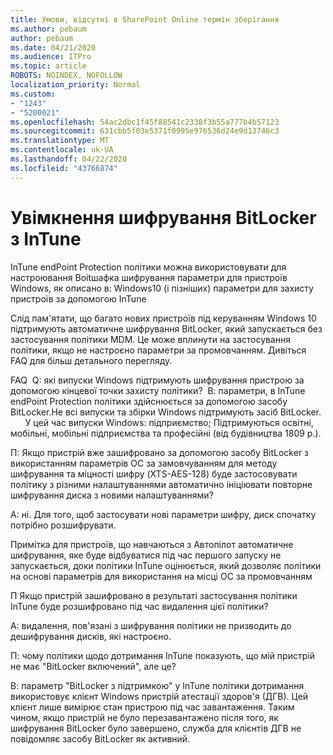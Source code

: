 ```yaml
---
title: Умови, відсутні в SharePoint Online термін зберігання
ms.author: pebaum
author: pebaum
ms.date: 04/21/2020
ms.audience: ITPro
ms.topic: article
ROBOTS: NOINDEX, NOFOLLOW
localization_priority: Normal
ms.custom:
- "1243"
- "5200021"
ms.openlocfilehash: 54ac2dbc1f45f88541c2338f3b55a777b4b57123
ms.sourcegitcommit: 631cbb5f03e5371f0995e976536d24e9d13746c3
ms.translationtype: MT
ms.contentlocale: uk-UA
ms.lasthandoff: 04/22/2020
ms.locfileid: "43766874"
---
```

# <a name="enabling-bitlocker-encryption-with-intune"></a>Увімкнення шифрування BitLocker з InTune

InTune endPoint Protection політики можна використовувати для настроювання Boitшафка шифрування параметри для пристроїв Windows, як описано в: Windows10 (і пізніших) параметри для захисту пристроїв за допомогою InTune

Слід пам'ятати, що багато нових пристроїв під керуванням Windows 10 підтримують автоматичне шифрування BitLocker, який запускається без застосування політики MDM. Це може вплинути на застосування політики, якщо не настроєно параметри за промовчанням. Дивіться FAQ для більш детального перегляду.


FAQ  Q: які випуски Windows підтримують шифрування пристрою за допомогою кінцевої точки захисту політики?
 В: параметри, в InTune endPoint Protection політики здійснюється за допомогою засобу BitLocker.Не всі випуски та збірки Windows підтримують засіб BitLocker. 
      У цей час випуски Windows: підприємство; Підтримуються освітні, мобільні, мобільні підприємства та професійні (від будівництва 1809 р.).




П: Якщо пристрій вже зашифровано за допомогою засобу BitLocker з використанням параметрів ОС за замовчуванням для методу шифрування та міцності шифру (XTS-AES-128) буде застосовувати політику з різними налаштуваннями автоматично ініціювати повторне шифрування диска з новими налаштуваннями?

A: ні. Для того, щоб застосувати нові параметри шифру, диск спочатку потрібно розшифрувати.

Примітка для пристроїв, що навчаються з Автопілот автоматичне шифрування, яке буде відбуватися під час першого запуску не запускається, доки політики InTune оцінюється, який дозволяє політики на основі параметрів для використання на місці ОС за промовчанням




П Якщо пристрій зашифровано в результаті застосування політики InTune буде розшифровано під час видалення цієї політики?

A: видалення, пов'язані з шифрування політики не призводить до дешифрування дисків, які настроєно.




П: чому політики щодо дотримання InTune показують, що мій пристрій не має "BitLocker включений", але це?

В: параметр "BitLocker з підтримкою" у InTune політики дотримання використовує клієнт Windows пристрій атестації здоров'я (ДГВ). Цей клієнт лише вимірює стан пристрою під час завантаження. Таким чином, якщо пристрій не було перезавантажено після того, як шифрування BitLocker було завершено, служба для клієнтів ДГВ не повідомляє засобу BitLocker як активний.